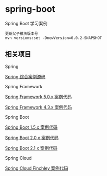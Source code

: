 # spring-boot
Spring Boot 学习案例
```shell
更新父子模块版本号
mvn versions:set -DnewVersion=0.0.2-SNAPSHOT
```

## 相关项目

Spring

[Spring 综合案例源码](https://github.com/FutureWL/spring-simples)

Spring Framework

[Spring Framework 5.0.x 案例代码](https://github.com/FutureWL/futurewl-spring-framework-5-simples)

[Spring Framework 4.3.x 案例代码](https://github.com/FutureWL/futurewl-spring-framework-43-simples)

Spring Boot

[Spring Boot 1.5.x 案例代码](https://github.com/FutureWL/futurewl-spring-boot-15-simples)

[Spring Boot 2.0.x 案例代码](https://github.com/FutureWL/futurewl-spring-boot-2-simples)

[Spring Boot 2.1.x 案例代码](https://github.com/FutureWL/futurewl-spring-boot-21-simples)

Spring Cloud

[Spring Cloud Finchley 案例代码](https://github.com/FutureWL/futurewl-spring-cloud-finchley-simples)
